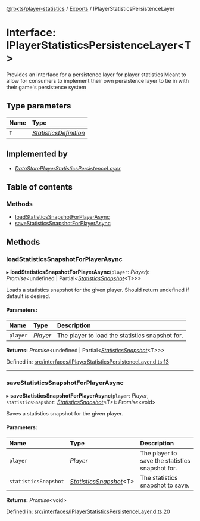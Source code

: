 [@rbxts/player-statistics](../README.md) / [Exports](../modules.md) / IPlayerStatisticsPersistenceLayer

# Interface: IPlayerStatisticsPersistenceLayer<T\>

Provides an interface for a persistence layer for player statistics
Meant to allow for consumers to implement their own persistence layer to tie in with their game's persistence system

## Type parameters

Name | Type |
:------ | :------ |
`T` | [*StatisticsDefinition*](../modules.md#statisticsdefinition) |

## Implemented by

* [*DataStorePlayerStatisticsPersistenceLayer*](../classes/datastoreplayerstatisticspersistencelayer.md)

## Table of contents

### Methods

- [loadStatisticsSnapshotForPlayerAsync](iplayerstatisticspersistencelayer.md#loadstatisticssnapshotforplayerasync)
- [saveStatisticsSnapshotForPlayerAsync](iplayerstatisticspersistencelayer.md#savestatisticssnapshotforplayerasync)

## Methods

### loadStatisticsSnapshotForPlayerAsync

▸ **loadStatisticsSnapshotForPlayerAsync**(`player`: *Player*): *Promise*<undefined \| Partial<[*StatisticsSnapshot*](../modules.md#statisticssnapshot)<T\>\>\>

Loads a statistics snapshot for the given player. Should return undefined if default is desired.

#### Parameters:

Name | Type | Description |
:------ | :------ | :------ |
`player` | *Player* | The player to load the statistics snapshot for.    |

**Returns:** *Promise*<undefined \| Partial<[*StatisticsSnapshot*](../modules.md#statisticssnapshot)<T\>\>\>

Defined in: [src/interfaces/IPlayerStatisticsPersistenceLayer.d.ts:13](https://github.com/Bytebit-Org/roblox-PlayerStatistics/blob/bf8f327/src/interfaces/IPlayerStatisticsPersistenceLayer.d.ts#L13)

___

### saveStatisticsSnapshotForPlayerAsync

▸ **saveStatisticsSnapshotForPlayerAsync**(`player`: *Player*, `statisticsSnapshot`: [*StatisticsSnapshot*](../modules.md#statisticssnapshot)<T\>): *Promise*<void\>

Saves a statistics snapshot for the given player.

#### Parameters:

Name | Type | Description |
:------ | :------ | :------ |
`player` | *Player* | The player to save the statistics snapshot for.   |
`statisticsSnapshot` | [*StatisticsSnapshot*](../modules.md#statisticssnapshot)<T\> | The statistics snapshot to save.    |

**Returns:** *Promise*<void\>

Defined in: [src/interfaces/IPlayerStatisticsPersistenceLayer.d.ts:20](https://github.com/Bytebit-Org/roblox-PlayerStatistics/blob/bf8f327/src/interfaces/IPlayerStatisticsPersistenceLayer.d.ts#L20)
